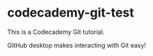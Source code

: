 # codecademy-git-test
 
This is a Codecademy Git tutorial. 

GitHub desktop makes interacting with Git easy!

